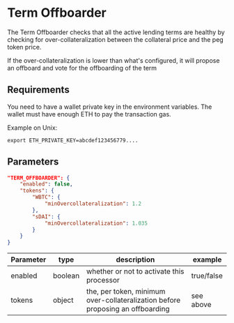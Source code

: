 # Term Offboarder

The Term Offboarder checks that all the active lending terms are healthy by checking for over-collateralization between the collateral price and the peg token price.

If the over-collateralization is lower than what's configured, it will propose an offboard and vote for the offboarding of the term

## Requirements

You need to have a wallet private key in the environment variables. The wallet must have enough ETH to pay the transaction gas.

Example on Unix:

`export ETH_PRIVATE_KEY=abcdef123456779....`


## Parameters

``` json
"TERM_OFFBOARDER": {
    "enabled": false,
    "tokens": {
        "WBTC": {
            "minOvercollateralization": 1.2
        },
        "sDAI": {
            "minOvercollateralization": 1.035
        }
    }
}
```


| Parameter  | type  | description  | example   |
|---|---|---|---|
| enabled  | boolean  | whether or not to activate this processor  |  true/false |
| tokens  | object  | the, per token, minimum over-collateralization before proposing an offboarding  | see above |